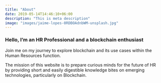 ```yaml
---
title: "About"
date: 2019-05-14T14:46:10+06:00
description: "This is meta description"
image: "images/jaime-lopes-0RDBOAdnbWM-unsplash.jpg"
---
```


### Hello, I’m an HR Professional and a blockchain enthusiast

Join me on my journey to explore blockchain and its use cases within the Human Resources function.


 The mission of this website is to prepare curious minds for the future of HR by providing short and easily digestible knowledge bites on emerging technologies, particularly on Blockchain.

